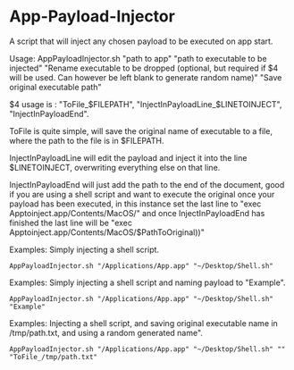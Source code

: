 # App-Payload-Injector


A script that will inject any chosen payload to be executed on app start.


Usage: AppPayloadInjector.sh "path to app" "path to executable to be injected" "Rename executable to be dropped (optional, but required if $4 will be used. Can however be left blank to generate random name)" "Save original executable path"

$4 usage is : "ToFile_$FILEPATH", "InjectInPayloadLine_$LINETOINJECT", "InjectInPayloadEnd".

ToFile is quite simple, will save the original name of executable to a file, where the path to the file is in $FILEPATH.

InjectInPayloadLine will edit the payload and inject it into the line $LINETOINJECT, overwriting everything else on that line. 

InjectInPayloadEnd will just add the path to the end of the document, good if you are using a shell script and want to execute the original once your payload has been executed, in this instance set the last line to "exec Apptoinject.app/Contents/MacOS/" and once InjectInPayloadEnd has finished the last line will be "exec Apptoinject.app/Contents/MacOS/$PathToOriginal))"





Examples: Simply injecting a shell script.

`AppPayloadInjector.sh "/Applications/App.app" "~/Desktop/Shell.sh"`

Examples: Simply injecting a shell script and naming payload to "Example".

`AppPayloadInjector.sh "/Applications/App.app" "~/Desktop/Shell.sh" "Example"`

Examples: Injecting a shell script, and saving original executable name in /tmp/path.txt, and using a random generated name".

`AppPayloadInjector.sh "/Applications/App.app" "~/Desktop/Shell.sh" "" "ToFile_/tmp/path.txt"`
